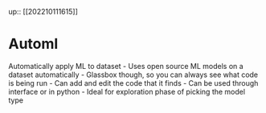 up:: [[202210111615]]

# Automl

 Automatically apply ML to dataset
	- Uses open source ML models on a dataset automatically
		- Glassbox though, so you can always see what code is being run
		- Can add and edit the code that it finds
	- Can be used through interface or in python
	- Ideal for exploration phase of picking the model type
